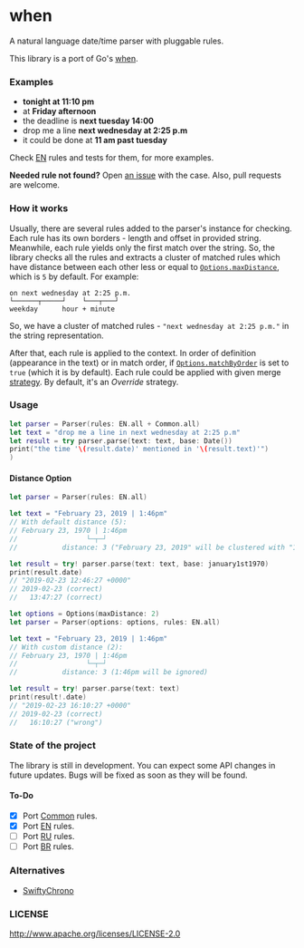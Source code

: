 # when

A natural language date/time parser with pluggable rules.

This library is a port of Go's [when](https://github.com/olebedev/when).

### Examples

* **tonight at 11:10 pm**
* at **Friday afternoon**
* the deadline is **next tuesday 14:00**
* drop me a line **next wednesday at 2:25 p.m**
* it could be done at **11 am past tuesday**

Check [EN](https://github.com/hectr/swift-when/blob/master/Sources/when/rules/en) rules and tests for them, for more examples.

**Needed rule not found?**
Open [an issue](https://github.com/hectr/swift-when/issues/new) with the case. Also, pull requests are welcome.

### How it works

Usually, there are several rules added to the parser's instance for checking. Each rule has its own borders - length and offset in provided string. Meanwhile, each rule yields only the first match over the string. So, the library checks all the rules and extracts a cluster of matched rules which have distance between each other less or equal to [`Options.maxDistance`](https://github.com/hectr/swift-when/blob/master/Sources/when/Options.swift), which is `5` by default. For example:

```
on next wednesday at 2:25 p.m.
└──────┬─────┘    └───┬───┘
weekday      hour + minute
```

So, we have a cluster of matched rules - `"next wednesday at 2:25 p.m."` in the string representation. 

After that, each rule is applied to the context. In order of definition (appearance in the text) or in match order, if [`Options.matchByOrder`](https://github.com/hectr/swift-when/blob/master/Sources/when/Options.swift) is set to `true` (which it is by default). Each rule could be applied with given merge [strategy](https://github.com/hectr/swift-when/blob/master/Sources/when/context/Strategy.swift). By default, it's an *Override* strategy.

### Usage

```swift
let parser = Parser(rules: EN.all + Common.all)
let text = "drop me a line in next wednesday at 2:25 p.m"
let result = try parser.parse(text: text, base: Date())
print("the time '\(result.date)' mentioned in '\(result.text)'")
)
```

#### Distance Option

```swift
let parser = Parser(rules: EN.all)

let text = "February 23, 2019 | 1:46pm"
// With default distance (5):
// February 23, 1970 | 1:46pm
//                 └─┬─┘
//           distance: 3 ("February 23, 2019" will be clustered with "1:46pm")

let result = try! parser.parse(text: text, base: january1st1970)
print(result.date)
// "2019-02-23 12:46:27 +0000"
// 2019-02-23 (correct)
//   13:47:27 (correct)
```

```swift
let options = Options(maxDistance: 2)
let parser = Parser(options: options, rules: EN.all)

let text = "February 23, 2019 | 1:46pm"
// With custom distance (2):
// February 23, 1970 | 1:46pm
//                 └─┬─┘
//           distance: 3 (1:46pm will be ignored)

let result = try! parser.parse(text: text)
print(result!.date)
// "2019-02-23 16:10:27 +0000"
// 2019-02-23 (correct)
//   16:10:27 ("wrong")
```

### State of the project

The library is still in development. You can expect some API changes in future updates. Bugs will be fixed as soon as they will be found.

#### To-Do

- [x] Port [Common](https://github.com/olebedev/when/blob/master/rules/common) rules.
- [x] Port [EN](https://github.com/olebedev/when/blob/master/rules/en) rules.
- [ ] Port [RU](https://github.com/olebedev/when/blob/master/rules/ru) rules.
- [ ] Port [BR](https://github.com/olebedev/when/blob/master/rules/br) rules.

### Alternatives

- [SwiftyChrono](https://github.com/quire-io/SwiftyChrono)

### LICENSE

http://www.apache.org/licenses/LICENSE-2.0
